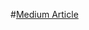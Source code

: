 
#[Medium Article](https://medium.com/@trilliwon/ios-development-ios-에서-우편번호를-가져오는-가장-gorgeous-한-방법-209040422759#.al1vgekm3)
